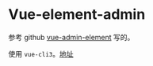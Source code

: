 # Vue-element-admin

参考 github [vue-admin-element](https://github.com/PanJiaChen/vue-element-admin) 写的。

使用 `vue-cli3`。[地址](https://github.com/Gintangible/vue-element-admin)